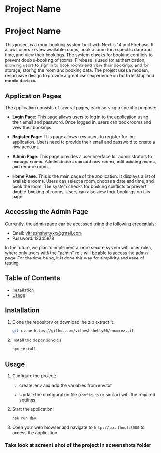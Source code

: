 # Project Name

# Project Name

This project is a room booking system built with Next.js 14 and Firebase. It allows users to view available rooms, book a room for a specific date and time, and view their bookings. The system checks for booking conflicts to prevent double-booking of rooms. Firebase is used for authentication, allowing users to sign in to book rooms and view their bookings, and for storage, storing the room and booking data. The project uses a modern, responsive design to provide a great user experience on both desktop and mobile devices.

## Application Pages

The application consists of several pages, each serving a specific purpose:

- **Login Page**: This page allows users to log in to the application using their email and password. Once logged in, users can book rooms and view their bookings.

- **Register Page**: This page allows new users to register for the application. Users need to provide their email and password to create a new account.

- **Admin Page**: This page provides a user interface for administrators to manage rooms. Administrators can add new rooms, edit existing rooms, and remove rooms.

- **Home Page**: This is the main page of the application. It displays a list of available rooms. Users can select a room, choose a date and time, and book the room. The system checks for booking conflicts to prevent double-booking of rooms. Users can also view their bookings on this page.

 
## Accessing the Admin Page

Currently, the admin page can be accessed using the following credentials:

- Email: vitheshshettyxx@gmail.com
- Password: 12345678

In the future, we plan to implement a more secure system with user roles, where only users with the "admin" role will be able to access the admin page. For the time being, it is done this way for simplicity and ease of testing.

## Table of Contents

- [Installation](#installation)
- [Usage](#usage)


## Installation

1. Clone the repository or download the zip extract it:

    ```bash
    git clone https://github.com/vitheshshetty00/roomrez.git
    ```


2. Install the dependencies:

    ```bash
    npm install
    ```

## Usage

1. Configure the project:

   - create .env and  add the variables from env.txt 

    - Update the configuration file (`config.js` or similar) with the required settings.

2. Start the application:

    ```bash
    npm run dev
    ```

3. Open your web browser and navigate to `http://localhost:3000` to access the application.

### Take look at screent shot of the project in screenshots folder

